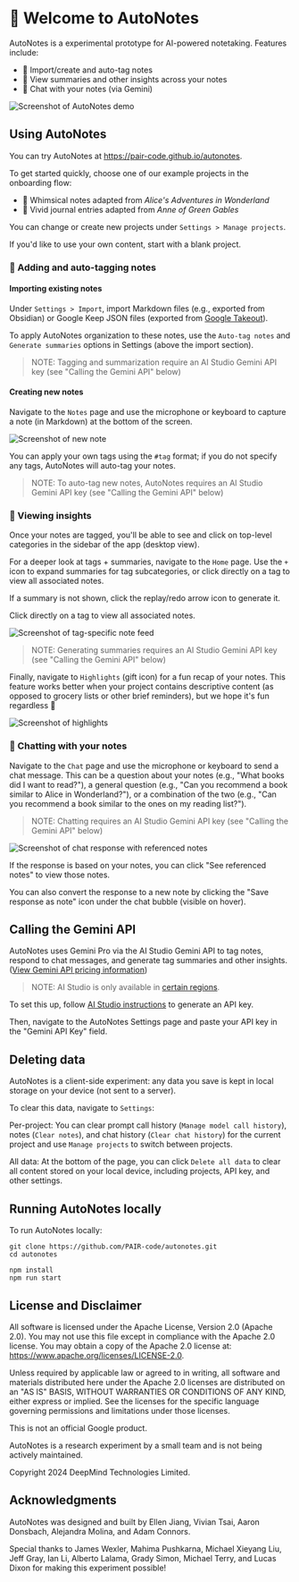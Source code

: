 # 👋 Welcome to AutoNotes

AutoNotes is a experimental prototype for AI-powered notetaking.
Features include:

- 📝 Import/create and auto-tag notes
- 🔎 View summaries and other insights across your notes
- 🙋 Chat with your notes (via Gemini)

![Screenshot of AutoNotes demo](documentation/images/anne_preview.png)

## Using AutoNotes

You can try AutoNotes at https://pair-code.github.io/autonotes.

To get started quickly, choose one of our example projects in the onboarding
flow:

- 🍬 Whimsical notes adapted from *Alice's Adventures in Wonderland*
- 🥕 Vivid journal entries adapted from *Anne of Green Gables*

You can change or create new projects under `Settings > Manage projects`.

If you'd like to use your own content, start with a blank project.

### 📝 Adding and auto-tagging notes

#### Importing existing notes

Under `Settings > Import`, import
Markdown files (e.g., exported from Obsidian) or Google Keep JSON files
(exported from [Google Takeout](https://takeout.google.com/)).

To apply AutoNotes organization to these notes, use the `Auto-tag notes`
and `Generate summaries` options in Settings (above the import section).

> NOTE: Tagging and summarization require an AI Studio Gemini API key
(see "Calling the Gemini API" below)

#### Creating new notes

Navigate to the `Notes` page and use the microphone or keyboard to capture a
note (in Markdown) at the bottom of the screen.

![Screenshot of new note](documentation/images/anne_new_note.png)

You can apply your own tags using the `#tag` format;
if you do not specify any tags, AutoNotes will auto-tag your notes.

> NOTE: To auto-tag new notes, AutoNotes requires an AI Studio Gemini API key
(see "Calling the Gemini API" below)

### 🔎 Viewing insights

Once your notes are tagged, you'll be able to see and click on top-level
categories in the sidebar of the app (desktop view).

For a deeper look at tags + summaries, navigate to the `Home` page. Use the
`+` icon to expand summaries for tag subcategories, or click directly on a tag
to view all associated notes.

If a summary is not shown, click the replay/redo arrow icon to generate it.

Click directly on a tag to view all associated notes.

![Screenshot of tag-specific note feed](documentation/images/anne_tag_category_personalgrowth-friendship.png)

> NOTE: Generating summaries requires an AI Studio Gemini API key
(see "Calling the Gemini API" below)

Finally, navigate to `Highlights` (gift icon) for a fun recap of your notes.
This feature works better when your project contains
descriptive content (as opposed to grocery lists or other brief reminders),
but we hope it's fun regardless 🎁

![Screenshot of highlights](documentation/images/anne_highlights.png)

### 🙋 Chatting with your notes

Navigate to the `Chat` page and use the microphone or keyboard to send a
chat message. This can be a question about your notes (e.g., "What books
did I want to read?"), a general question (e.g., "Can you recommend a book
similar to Alice in Wonderland?"), or a combination of the two (e.g.,
"Can you recommend a book similar to the ones on my reading list?").

> NOTE: Chatting requires an AI Studio Gemini API key
(see "Calling the Gemini API" below)

![Screenshot of chat response with referenced notes](documentation/images/anne_chat_lake.png)

If the response is based on your notes, you can click "See referenced notes"
to view those notes.

You can also convert the response to a new note by clicking the
"Save response as note" icon under the chat bubble (visible on hover).

## Calling the Gemini API

AutoNotes uses Gemini Pro via the AI Studio Gemini API to tag notes, respond
to chat messages, and generate tag summaries and other insights.
([View Gemini API pricing information](https://ai.google.dev/pricing))

> NOTE: AI Studio is only available in
[certain regions](https://ai.google.dev/gemini-api/docs/available-regions#available_regions).

To set this up, follow
[AI Studio instructions](https://ai.google.dev/gemini-api/docs/api-key)
to generate an API key.

Then, navigate to the AutoNotes Settings page and paste your API key in the
"Gemini API Key" field.

## Deleting data

AutoNotes is a client-side experiment: any data you save is kept in local
storage on your device (not sent to a server).

To clear this data, navigate to `Settings`:

Per-project: You can clear prompt call history
(`Manage model call history`), notes (`Clear notes`), and
chat history (`Clear chat history`) for the current project and use
`Manage projects` to switch between projects.

All data: At the bottom of the page, you can click `Delete all data` to clear
all content stored on your local device, including projects, API key,
and other settings.

## Running AutoNotes locally

To run AutoNotes locally:

```
git clone https://github.com/PAIR-code/autonotes.git
cd autonotes

npm install
npm run start
````

## License and Disclaimer
All software is licensed under the Apache License, Version 2.0 (Apache 2.0).
You may not use this file except in compliance with the Apache 2.0 license.
You may obtain a copy of the Apache 2.0 license at:
https://www.apache.org/licenses/LICENSE-2.0. 

Unless required by applicable law or agreed to in writing, all software and
materials distributed here under the Apache 2.0 licenses are distributed on an
"AS IS" BASIS, WITHOUT WARRANTIES OR CONDITIONS OF ANY KIND, either express or
implied. See the licenses for the specific language governing permissions and
limitations under those licenses.

This is not an official Google product.

AutoNotes is a research experiment by a small team and is not being
actively maintained.

Copyright 2024 DeepMind Technologies Limited.

## Acknowledgments
AutoNotes was designed and built by Ellen Jiang, Vivian Tsai, Aaron Donsbach,
Alejandra Molina, and Adam Connors.

Special thanks to James Wexler, Mahima Pushkarna, Michael Xieyang Liu,
Jeff Gray, Ian Li, Alberto Lalama, Grady Simon, Michael Terry, and Lucas Dixon
for making this experiment possible!
